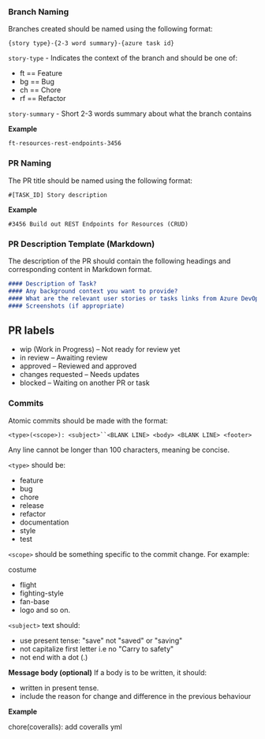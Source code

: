 ### Branch Naming

Branches created should be named using the following format:

```
{story type}-{2-3 word summary}-{azure task id}
```

`story-type` - Indicates the context of the branch and should be one of:

- ft == Feature
- bg == Bug
- ch == Chore
- rf == Refactor

`story-summary` - Short 2-3 words summary about what the branch contains

**Example**

```
ft-resources-rest-endpoints-3456
```

### PR Naming

The PR title should be named using the following format:

```
#[TASK_ID] Story description
```

**Example**

```
#3456 Build out REST Endpoints for Resources (CRUD)
```

### PR Description Template (Markdown)

The description of the PR should contain the following headings and corresponding content in Markdown format.

```md
#### Description of Task?
#### Any background context you want to provide?
#### What are the relevant user stories or tasks links from Azure DevOps?
#### Screenshots (if appropriate)
```

## PR labels
* wip (Work in Progress) – Not ready for review yet
* in review – Awaiting review
* approved – Reviewed and approved
* changes requested – Needs updates
* blocked – Waiting on another PR or task

### Commits

Atomic commits should be made with the format:

```
<type>(<scope>): <subject>``<BLANK LINE> <body> <BLANK LINE> <footer>

```

Any line cannot be longer than 100 characters, meaning be concise.

```<type>``` should be:

 * feature
 * bug
 * chore
 * release
 * refactor
 * documentation
 * style
 * test

```<scope>``` should be something specific to the commit change. For example:

costume
 * flight
 * fighting-style
 * fan-base
 * logo and so on.

```<subject>``` text should:

 * use present tense: "save" not "saved" or "saving"
 * not capitalize first letter i.e no "Carry to safety"
 * not end with a dot (.)

**Message body (optional)** If a body is to be written, it should:

 * written in present tense.
 * include the reason for change and difference in the previous behaviour

**Example**

chore(coveralls): add coveralls yml 
